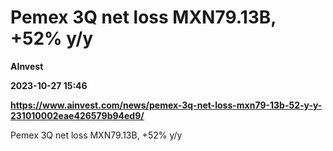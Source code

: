 # Pemex 3Q net loss MXN79.13B, +52% y/y
**AInvest**

**2023-10-27 15:46**

**https://www.ainvest.com/news/pemex-3q-net-loss-mxn79-13b-52-y-y-231010002eae426579b94ed9/**

Pemex 3Q net loss MXN79.13B, +52% y/y